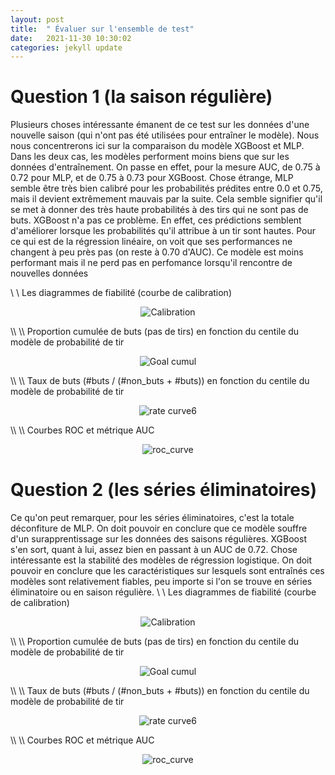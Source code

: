 ```yaml
---
layout: post
title:  " Évaluer sur l'ensemble de test"
date:   2021-11-30 10:30:02
categories: jekyll update
---
```


# Question 1 (la saison régulière)

Plusieurs choses intéressante émanent de ce test sur les données d'une nouvelle saison (qui n'ont pas été utilisées pour entraîner le modèle). Nous nous concentrerons ici sur la comparaison du modèle XGBoost et MLP. Dans les deux cas, les modèles performent moins biens que sur les données d'entraînement. On passe en effet, pour la mesure AUC, de 0.75 à 0.72 pour MLP, et de 0.75 à 0.73 pour XGBoost. Chose étrange, MLP semble être très bien calibré pour les probabilités prédites entre 0.0 et 0.75, mais il devient extrêmement mauvais par la suite. Cela semble signifier qu'il se met à donner des très haute probabilités à des tirs qui ne sont pas de buts. XGBoost n'a pas ce problème. En effet, ces prédictions semblent d'améliorer lorsque les probabilités qu'il attribue à un tir sont hautes. Pour ce qui est de la régression linéaire, on voit que ses performances ne changent à peu près pas (on reste à 0.70 d'AUC). Ce modèle est moins performant mais il ne perd pas en perfomance lorsqu'il rencontre de nouvelles données

\\
 \\
Les diagrammes de fiabilité (courbe de calibration)
<p align="center">
  <img src="/assets/question_7/regular_calibration.png" alt="Calibration"/>
</p>
 \\
 \\
Proportion cumulée de buts (pas de tirs) en fonction du centile du modèle de probabilité de tir
<p align="center">
  <img src="/assets/question_7/regular_goal_cumul.png" alt="Goal cumul"/>
</p>
 \\
 \\
Taux de buts (#buts / (#non_buts + #buts)) en fonction du centile du modèle de probabilité de tir
<p align="center">
  <img src="/assets/question_7/regular_rate_curve.png" alt="rate curve6"/>
</p>
 \\
 \\
Courbes ROC et métrique AUC
<p align="center">
  <img src="/assets/question_7/regular_roc_curve.png" alt="roc_curve"/>
</p>


# Question 2 (les séries éliminatoires)

Ce qu'on peut remarquer, pour les séries éliminatoires, c'est la totale déconfiture de MLP. On doit pouvoir en conclure que ce modèle souffre d'un surapprentissage sur les données des saisons régulières. XGBoost s'en sort, quant à lui, assez bien en passant à un AUC de 0.72. Chose intéressante est la stabilité des modèles de régression logistique. On doit pouvoir en conclure que les caractéristiques sur lesquels sont entraînés ces modèles sont relativement fiables, peu importe si l'on se trouve en séries éliminatoire ou en saison régulière.
\\
 \\
Les diagrammes de fiabilité (courbe de calibration)
<p align="center">
  <img src="/assets/question_7/playoff_calibration.png" alt="Calibration"/>
</p>
 \\
 \\
Proportion cumulée de buts (pas de tirs) en fonction du centile du modèle de probabilité de tir
<p align="center">
  <img src="/assets/question_7/playoff_goal_cumul.png" alt="Goal cumul"/>
</p>
 \\
 \\
Taux de buts (#buts / (#non_buts + #buts)) en fonction du centile du modèle de probabilité de tir
<p align="center">
  <img src="/assets/question_7/playoff_rate_curve.png" alt="rate curve6"/>
</p>
 \\
 \\
Courbes ROC et métrique AUC
<p align="center">
  <img src="/assets/question_7/playoff_roc_curve.png" alt="roc_curve"/>
</p>